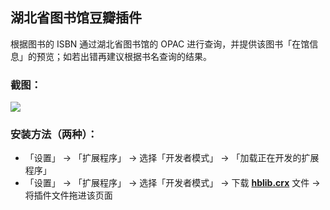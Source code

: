## 湖北省图书馆豆瓣插件

根据图书的 ISBN 通过湖北省图书馆的 OPAC 进行查询，并提供该图书「在馆信息」的预览；如若出错再建议根据书名查询的结果。

### 截图：
![](http://ww1.sinaimg.cn/large/61b0a91dgw1e6tcqo3e2fj215o0p044h.jpg)

### 安装方法（两种）：
- 「设置」 -> 「扩展程序」 -> 选择「开发者模式」 -> 「加载正在开发的扩展程序」
- 「设置」 -> 「扩展程序」 -> 选择「开发者模式」 -> 下载 [**hblib.crx**](http://d.pr/f/X7Po) 文件 -> 将插件文件拖进该页面